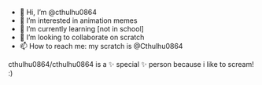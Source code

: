 - 👋 Hi, I’m @cthulhu0864
- 👀 I’m interested in animation memes
- 🌱 I’m currently learning [not in school]
- 💞️ I’m looking to collaborate on scratch
- 📫 How to reach me: my scratch is @Cthulhu0864

cthulhu0864/cthulhu0864 is a ✨ special ✨ person because i like to scream! :)
